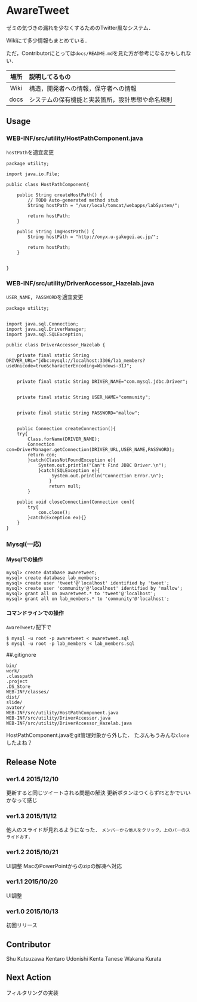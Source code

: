 AwareTweet
===============

ゼミの気づきの漏れを少なくするためのTwitter風なシステム．

Wikiにて多少情報もまとめている．

ただ，Contributorにとっては`docs/README.md`を見た方が参考になるかもしれない．

|場所|説明してるもの|
|:---:|:---|
|Wiki|構造，開発者への情報，保守者への情報|
|docs|システムの保有機能と実装箇所，設計思想や命名規則|

## Usage
### WEB-INF/src/utility/HostPathComponent.java
`hostPath`を適宜変更

```
package utility;

import java.io.File;

public class HostPathComponent{

	public String createHostPath() {
		// TODO Auto-generated method stub
		String hostPath = "/usr/local/tomcat/webapps/labSystem/";

		return hostPath;
	}

	public String imgHostPath() {
		String hostPath = "http://onyx.u-gakugei.ac.jp/";

		return hostPath;
	}


}
```

### WEB-INF/src/utility/DriverAccessor_Hazelab.java
`USER_NAME`，`PASSWORD`を適宜変更

```
package utility;


import java.sql.Connection;
import java.sql.DriverManager;
import java.sql.SQLException;

public class DriverAccessor_Hazelab {

	private final static String DRIVER_URL="jdbc:mysql://localhost:3306/lab_members?useUnicode=true&characterEncoding=Windows-31J";


	private final static String DRIVER_NAME="com.mysql.jdbc.Driver";


	private final static String USER_NAME="community";


	private final static String PASSWORD="mallow";


	public Connection createConnection(){
	try{
		Class.forName(DRIVER_NAME);
		Connection con=DriverManager.getConnection(DRIVER_URL,USER_NAME,PASSWORD);
		return con;
		}catch(ClassNotFoundException e){
			System.out.println("Can't Find JDBC Driver.\n");
			}catch(SQLException e){
				 System.out.println("Connection Error.\n");
				}
				return null;
		}

	public void closeConnection(Connection con){
		try{
			con.close();
		}catch(Exception ex){}
	}
}
```

### Mysql(一応)
#### Mysqlでの操作

```
mysql> create database awaretweet;
mysql> create database lab_members;
mysql> create user 'tweet'@'localhost' identified by 'tweet';
mysql> create user 'community'@'localhost' identified by 'mallow';
mysql> grant all on awaretweet.* to 'tweet'@'localhost';
mysql> grant all on lab_members.* to 'community'@'localhost';
```

#### コマンドラインでの操作
`AwareTweet/`配下で

```
$ mysql -u root -p awaretweet < awaretweet.sql
$ mysql -u root -p lab_members < lab_members.sql
```

##.gitignore

```
bin/
work/
.classpath
.project
.DS_Store
WEB-INF/classes/
dist/
slide/
avator/
WEB-INF/src/utility/HostPathComponent.java
WEB-INF/src/utility/DriverAccessor.java
WEB-INF/src/utility/DriverAccessor_Hazelab.java
```

HostPathComponent.javaをgit管理対象から外した．
たぶんもうみんな`clone`したよね？


## Release Note

### ver1.4 2015/12/10
更新すると同じツイートされる問題の解決
更新ボタンはつくらず`F5`とかでいいかなって感じ

### ver1.3 2015/11/12
他人のスライドが見れるようになった．
`メンバーから他人をクリック，上のバーのスライドおす．`

### ver1.2 2015/10/21
UI調整
MacのPowerPointからのzipの解凍へ対応

### ver1.1 2015/10/20
UI調整

### ver1.0 2015/10/13
初回リリース

## Contributor
Shu Kutsuzawa
Kentaro Udonishi
Kenta Tanese
Wakana Kurata

## Next Action
フィルタリングの実装
